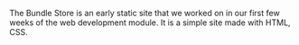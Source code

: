 The Bundle Store is an early static site that we worked on in our first few weeks of the web development module. It is a simple site made with HTML, CSS. 
